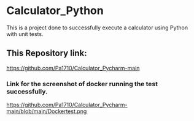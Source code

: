# Calculator_Python
This is a project done to successfully execute a calculator using Python with unit tests.

## This Repository link:
https://github.com/Pa1710/Calculator_Pycharm-main

### Link for the screenshot of docker running the test successfully.
https://github.com/Pa1710/Calculator_Pycharm-main/blob/main/Dockertest.png
